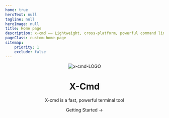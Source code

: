 ```yaml
---
home: true
heroText: null
tagline: null
heroImage: null
title: Home page
description: x-cmd —— Lightweight, cross-platform, powerful command line tool| x-cmd is written in line with the POSIX Shell standard command line tool, one-click open terminal command line theme, and command line completion
pageClass: custom-home-page
sitemap:
    priority: 1
    exclude: false
---
```

<header class="hero">
    <img src="/images/logo.png" alt="x-cmd-LOGO" class="medium-zoom-image">
    <div class="page-description">
        <h1 id="main-title">X-Cmd</h1>
        <p class="description"> X-cmd is a fast, powerful terminal tool</p>
        <RouterLink class="nav-link action-button primary" to="/guide/">Getting Started →</RouterLink>
    </div>
</header>
<HomePage />
